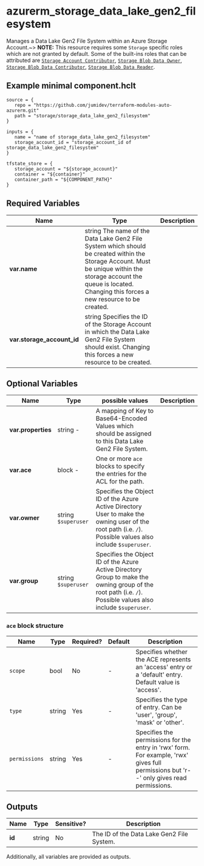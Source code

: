 # azurerm_storage_data_lake_gen2_filesystem

Manages a Data Lake Gen2 File System within an Azure Storage Account.~> **NOTE:** This resource requires some `Storage` specific roles which are not granted by default. Some of the built-ins roles that can be attributed are [`Storage Account Contributor`](https://docs.microsoft.com/azure/role-based-access-control/built-in-roles#storage-account-contributor), [`Storage Blob Data Owner`](https://docs.microsoft.com/azure/role-based-access-control/built-in-roles#storage-blob-data-owner), [`Storage Blob Data Contributor`](https://docs.microsoft.com/azure/role-based-access-control/built-in-roles#storage-blob-data-contributor), [`Storage Blob Data Reader`](https://docs.microsoft.com/azure/role-based-access-control/built-in-roles#storage-blob-data-reader).

## Example minimal component.hclt

```hcl
source = {
   repo = "https://github.com/jumidev/terraform-modules-auto-azurerm.git" 
   path = "storage/storage_data_lake_gen2_filesystem" 
}

inputs = {
   name = "name of storage_data_lake_gen2_filesystem" 
   storage_account_id = "storage_account_id of storage_data_lake_gen2_filesystem" 
}

tfstate_store = {
   storage_account = "${storage_account}" 
   container = "${container}" 
   container_path = "${COMPONENT_PATH}" 
}

```

## Required Variables

| Name | Type |  Description |
| ---- | --------- |  ----------- |
| **var.name** | string  The name of the Data Lake Gen2 File System which should be created within the Storage Account. Must be unique within the storage account the queue is located. Changing this forces a new resource to be created. | 
| **var.storage_account_id** | string  Specifies the ID of the Storage Account in which the Data Lake Gen2 File System should exist. Changing this forces a new resource to be created. | 

## Optional Variables

| Name | Type |  possible values |  Description |
| ---- | --------- |  ----------- | ----------- |
| **var.properties** | string  -  |  A mapping of Key to Base64-Encoded Values which should be assigned to this Data Lake Gen2 File System. | 
| **var.ace** | block  -  |  One or more `ace` blocks to specify the entries for the ACL for the path. | 
| **var.owner** | string  `$superuser`  |  Specifies the Object ID of the Azure Active Directory User to make the owning user of the root path (i.e. `/`). Possible values also include `$superuser`. | 
| **var.group** | string  `$superuser`  |  Specifies the Object ID of the Azure Active Directory Group to make the owning group of the root path (i.e. `/`). Possible values also include `$superuser`. | 

### `ace` block structure

| Name | Type | Required? | Default | Description |
| ---- | ---- | --------- | ------- | ----------- |
| `scope` | bool | No | - | Specifies whether the ACE represents an 'access' entry or a 'default' entry. Default value is 'access'. |
| `type` | string | Yes | - | Specifies the type of entry. Can be 'user', 'group', 'mask' or 'other'. |
| `permissions` | string | Yes | - | Specifies the permissions for the entry in 'rwx' form. For example, 'rwx' gives full permissions but 'r--' only gives read permissions. |



## Outputs

| Name | Type | Sensitive? | Description |
| ---- | ---- | --------- | --------- |
| **id** | string | No  | The ID of the Data Lake Gen2 File System. | 

Additionally, all variables are provided as outputs.
